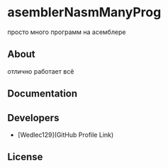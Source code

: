 # asemblerNasmManyProg




просто много программ на асемблере







## About

отлично работает всё

## Documentation



## Developers

- [Wedlec129](GitHub Profile Link)

## License

